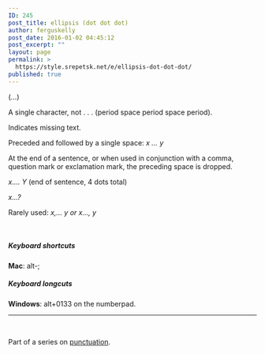 ```yaml
---
ID: 245
post_title: ellipsis (dot dot dot)
author: ferguskelly
post_date: 2016-01-02 04:45:12
post_excerpt: ""
layout: page
permalink: >
  https://style.srepetsk.net/e/ellipsis-dot-dot-dot/
published: true
---
```

(…)

A single character, not . . . (period space period space period).

Indicates missing text.

Preceded and followed by a single space: <em>x … y</em>

At the end of a sentence, or when used in conjunction with a comma, question mark or exclamation mark, the preceding space is dropped.

<em>x…. Y</em> (end of sentence, 4 dots total)

<em>x…?</em>

Rarely used: <em>x,… y or x…, y </em>

&nbsp;
<h5>Keyboard shortcuts</h5>
<strong>Mac</strong>: alt-;
<h5>Keyboard longcuts</h5>
<strong>Windows</strong>: alt+0133 on the numberpad.

<hr />

&nbsp;

Part of a series on <a href="https://style.srepetsk.net/p/punctuation-2/">punctuation</a>.